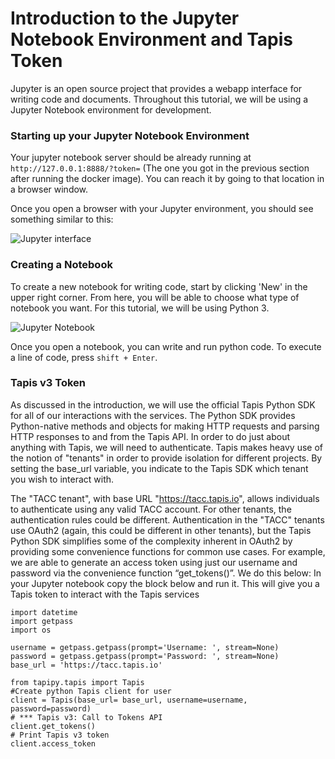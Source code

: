 Introduction to the Jupyter Notebook Environment and Tapis Token
===


Jupyter is an open source project that provides a webapp interface for writing code and documents. Throughout this tutorial, we will be using a Jupyter Notebook environment for development. 

### Starting up your Jupyter Notebook Environment

Your jupyter notebook server should be already running at `http://127.0.0.1:8888/?token=` (The one you got in the previous section after running the docker image). You can reach it by going to that location in a browser window.

Once you open a browser with your Jupyter environment, you should see something similar to this: 

<img src="../images/jupyter1.png" class="img-responsive" alt="Jupyter interface"> 


### Creating a Notebook

To create a new notebook for writing code, start by clicking 'New' in the upper right corner. From here, you will be able to choose what type of notebook you want. For this tutorial, we will be using Python 3. 

<img src="../images/jupyter2.png" alt="Jupyter Notebook">

Once you open a notebook, you can write and run python code. To execute a line of code, press `shift + Enter`. 


### Tapis v3 Token
As discussed in the introduction, we will use the official Tapis Python SDK for all of our interactions with the services. The Python SDK provides Python-native methods and objects for making HTTP requests and parsing HTTP responses to and from the Tapis API.
In order to do just about anything with Tapis, we will need to authenticate. Tapis makes heavy use of the notion of "tenants" in order to provide isolation for different projects. By setting the base_url variable, you indicate to the Tapis SDK which tenant you wish to interact with.

The "TACC tenant", with base URL "https://tacc.tapis.io", allows individuals to authenticate using any valid TACC account. For other tenants, the authentication rules could be different.
Authentication in the  "TACC" tenants use OAuth2 (again, this could be different in other tenants), but the Tapis Python SDK simplifies some of the complexity inherent in OAuth2 by providing some convenience functions for common use cases. For example, we are able to generate an access token using just our username and password via the convenience function “get_tokens()”. We do this below:
In your Jupyter notebook copy the block below and run it. This will give you a Tapis token to interact with the Tapis services
```
import datetime
import getpass
import os

username = getpass.getpass(prompt='Username: ', stream=None)
password = getpass.getpass(prompt='Password: ', stream=None)
base_url = 'https://tacc.tapis.io'

from tapipy.tapis import Tapis
#Create python Tapis client for user
client = Tapis(base_url= base_url, username=username, password=password)
# *** Tapis v3: Call to Tokens API
client.get_tokens()
# Print Tapis v3 token
client.access_token

```
